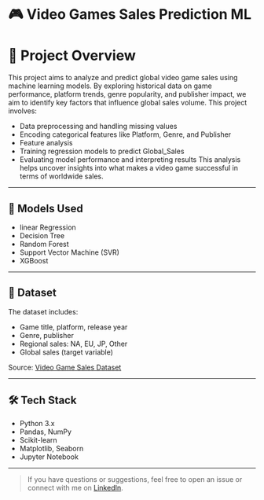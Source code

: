 # 🎮 Video Games Sales Prediction ML

# 📌 **Project Overview**

This project aims to analyze and predict global video game sales using machine learning models. By exploring historical data on game performance, platform trends, genre popularity, and publisher impact, we aim to identify key factors that influence global sales volume. This project involves:

- Data preprocessing and handling missing values
- Encoding categorical features like Platform, Genre, and Publisher
- Feature analysis
- Training regression models to predict Global_Sales
- Evaluating model performance and interpreting results
This analysis helps uncover insights into what makes a video game successful in terms of worldwide sales.

---

## 🧠 Models Used

- linear Regression 
- Decision Tree
- Random Forest
- Support Vector Machine (SVR)
- XGBoost

---

## 📁 Dataset

The dataset includes:
- Game title, platform, release year
- Genre, publisher
- Regional sales: NA, EU, JP, Other
- Global sales (target variable)

Source: [Video Game Sales Dataset]([https://www.kaggle.com/datasets/gregorut/videogame-sales-with-ratings](https://www.kaggle.com/datasets/zahidmughal2343/video-games-sale))

---

## 🛠️ Tech Stack

- Python 3.x
- Pandas, NumPy
- Scikit-learn
- Matplotlib, Seaborn
- Jupyter Notebook

---
> If you have questions or suggestions, feel free to open an issue or connect with me on [LinkedIn](https://www.linkedin.com/in/raneem-a-refaat-29b7172b1/?lipi=urn%3Ali%3Apage%3Ad_flagship3_profile_view_base_contact_details%3ByL3RebfBRHi%2FDQzDMqloow%3D%3D).

